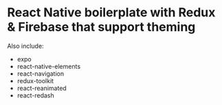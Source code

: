 # React Native boilerplate with Redux & Firebase that support theming

Also include:

- expo
- react-native-elements
- react-navigation
- redux-toolkit
- react-reanimated
- react-redash
